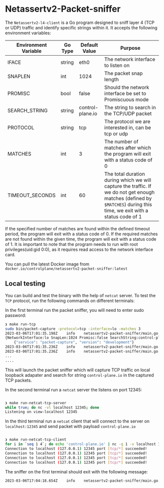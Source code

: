 # Netassertv2-Packet-sniffer

The `Netassertv2-l4-client` is a Go program designed to sniff layer 4 (TCP or UDP) traffic and identify specific strings within it. It accepts the following environment variables:

| Environment Variable | Go Type | Default Value | Purpose |
| --- | --- | --- | --- |
| IFACE | string | eth0 | The network interface to listen on |
| SNAPLEN | int | 1024 | The packet snap length |
| PROMISC | bool | false | Should the network interface be set to Promiscuous mode |
| SEARCH_STRING | string | control-plane.io | The string to search in the TCP/UDP packet |
| PROTOCOL | string | tcp | The protocol we are interested in, can be tcp or udp |
| MATCHES | int | 3 | The number of matches after which the program will exit with a status code of 0 |
| TIMEOUT_SECONDS | int | 60 | The total duration during which we will capture the traffic. If we do not get enough matches (defined by `$MATCHES`) during this time, we exit with a status code of 1 |

If the specified number of matches are found within the defined timeout period, the program will exit with a status code of 0. If the required matches are not found within the given time, the program will exit with a status code of 1.
It is important to note that the program needs to run with root privileges(uid:gid 0:0), as it requires read access to the network interface card.

You can pull the latest Docker image from `docker.io/controlplane/netassertv2-packet-sniffer:latest`


## Local testing
You can build and test the binary with the help of `netcat` server. To test the `TCP` protocol, run the following commands on different terminals:

In the first terminal run the packet sniffer, you will need to enter sudo password:

```bash
❯ make run-tcp
sudo bin/packet-capture -protocol=tcp -interface=lo -matches 3
2023-03-06T17:01:35.198Z	info	netassertv2-packet-sniffer/main.go:70	Working with following configuration:
{NetworkInterface:lo SnapLen:1024 Promisc:false SearchString:control-plane.io Protocol:tcp Environment:production NumberOfMatches:3 TimeoutSeconds:60}
	{"service": "packet-capture", "version": "development"}
2023-03-06T17:01:35.236Z	info	netassertv2-packet-sniffer/main.go:98	capturing "tcp" traffic on "lo" interface	{"service": "packet-capture", "version": "development"}
2023-03-06T17:01:35.236Z	info	netassertv2-packet-sniffer/main.go:101	starting to process packets	{"service": "packet-capture", "version": "development"}
...
....
```

This will launch the packet sniffer which will capture TCP traffic on local loopback adapater and search for string `control-plane.io` in the captured TCP packets.

In the second terminal run a `netcat` server the listens on port 12345:
```bash

❯ make run-netcat-tcp-server
while true; do nc -vl localhost 12345; done
Listening on view-localhost 12345

```

In the third terminal run a `netcat` client that will connect to the server on `localhost:12345` and send packet with payload `control-plane.io`

```bash

❯ make run-netcat-tcp-client
for i in `seq 1 4`; do echo 'control-plane.io' | nc -q 1 -v localhost 12345; done
Connection to localhost (127.0.0.1) 12345 port [tcp/*] succeeded!
Connection to localhost (127.0.0.1) 12345 port [tcp/*] succeeded!
Connection to localhost (127.0.0.1) 12345 port [tcp/*] succeeded!
Connection to localhost (127.0.0.1) 12345 port [tcp/*] succeeded!

```

The sniffer on the first terminal should exit with the following message:

```bash
2023-03-06T17:04:18.654Z	info	netassertv2-packet-sniffer/main.go:140	number of matches reached{"service": "packet-capture", "version": "development"}
```

